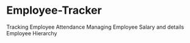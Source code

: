 # Employee-Tracker

Tracking Employee Attendance
Managing Employee Salary and details
Employee Hierarchy
